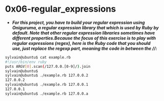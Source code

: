 # 0x06-regular_expressions

* ___For this project, you have to build your regular expression using Oniguruma, a regular expression library that which is used by Ruby by default. Note that other regular expression libraries sometimes have different properties.Because the focus of this exercise is to play with regular expressions (regex), here is the Ruby code that you should use, just replace the regexp part, meaning the code in between the //:___

```bash
sylvain@ubuntu$ cat example.rb
#!/usr/bin/env ruby
puts ARGV[0].scan(/127.0.0.[0-9]/).join
sylvain@ubuntu$
sylvain@ubuntu$ ./example.rb 127.0.0.2
127.0.0.2
sylvain@ubuntu$ ./example.rb 127.0.0.1
127.0.0.1
sylvain@ubuntu$ ./example.rb 127.0.0.a
```

